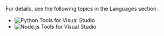 <properties
    pageTitle="Python and Node.js"
    description="With the Node.js Tools for Visual Studio and Python Tools for Visual Studio, developers can take advantage of an official Microsoft open-sourced extension that enables first-class Visual Studio tooling support for such proijects."
    slug="nodepython"
    order="300"    
    keywords="visual studio, vs2015, vs, visualstudio, cross-platform, server, linux, windows, python, node, node.js"
/>

For details, see the following topics in the Languages section:
- ![Python Tools for Visual Studio](../Languages/python)
- ![Node.js Tools for Visual Studio](../Languages/nodejs)
